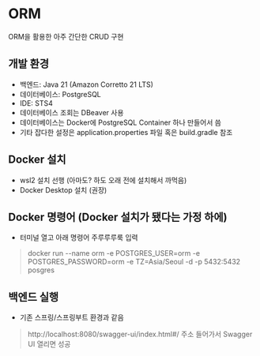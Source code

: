 # ORM
ORM을 활용한 아주 간단한 CRUD 구현

## 개발 환경
* 백엔드: Java 21 (Amazon Corretto 21 LTS)
* 데이터베이스: PostgreSQL
* IDE: STS4
* 데이터베이스 조회는 DBeaver 사용
* 데이터베이스는 Docker에 PostgreSQL Container 하나 만들어서 씀
* 기타 잡다한 설정은 application.properties 파일 혹은 build.gradle 참조

## Docker 설치
* wsl2 설치 선행 (아마도? 하도 오래 전에 설치해서 까먹음)
* Docker Desktop 설치 (권장)

## Docker 명령어 (Docker 설치가 됐다는 가정 하에)
* 터미널 열고 아래 명령어 주루루루룩 입력
> docker run --name orm -e POSTGRES_USER=orm -e POSTGRES_PASSWORD=orm -e TZ=Asia/Seoul -d -p 5432:5432 posgres

## 백엔드 실행
* 기존 스프링/스프링부트 환경과 같음
> http://localhost:8080/swagger-ui/index.html#/ 주소 들어가서 Swagger UI 열리면 성공

